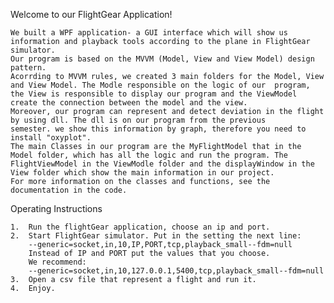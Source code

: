Welcome to our FlightGear Application!


    We built a WPF application- a GUI interface which will show us information and playback tools according to the plane in FlightGear   
    simulator.
    Our program is based on the MVVM (Model, View and View Model) design pattern. 
    Acorrding to MVVM rules, we created 3 main folders for the Model, View and View Model. The Modle responsible on the logic of our  program, the View is responsible to display our program and the ViewModel create the connection between the model and the view.
    Moreover, our program can represent and detect deviation in the flight by using dll. The dll is on our program from the previous      semester. we show this information by graph, therefore you need to install "oxyplot". 
    The main Classes in our program are the MyFlightModel that in the Model folder, which has all the logic and run the program. The           FlightViewModel in the ViewModle folder and the displayWindow in the View folder which show the main information in our project.
    For more information on the classes and functions, see the documentation in the code.
    
Operating Instructions

    1.	Run the flightGear application, choose an ip and port.
    2.	Start FlightGear simulator. Put in the setting the next line:
        --generic=socket,in,10,IP,PORT,tcp,playback_small--fdm=null
        Instead of IP and PORT put the values that you choose.
        We recommend:
        --generic=socket,in,10,127.0.0.1,5400,tcp,playback_small--fdm=null
    3.	Open a csv file that represent a flight and run it.
    4.	Enjoy.
